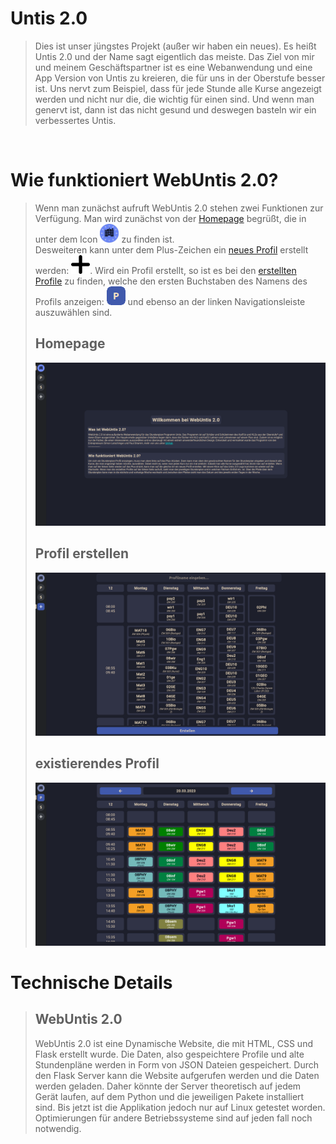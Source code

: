 # Untis 2.0

> Dies ist unser jüngstes Projekt (außer wir haben ein neues). Es heißt Untis 2.0 und der Name sagt eigentlich das meiste. Das Ziel von mir und meinem Geschäftspartner ist es eine Webanwendung und eine App Version von Untis zu kreieren, die für uns in der Oberstufe besser ist. Uns nervt zum Beispiel, dass für jede Stunde alle Kurse angezeigt werden und nicht nur die, die wichtig für einen sind. Und wenn man genervt ist, dann ist das nicht gesund und deswegen basteln wir ein verbessertes Untis.
<br>

# Wie funktioniert WebUntis 2.0?
> Wenn man zunächst aufruft WebUntis 2.0 stehen zwei Funktionen zur Verfügung. Man wird zunächst von der [Homepage](#homepage) begrüßt, die in unter dem Icon  <img src="assets/logo.png" alt="🕒" width="30" /> zu finden ist.
> <br>
> Desweiteren kann unter dem Plus-Zeichen ein [neues Profil](#profil-erstellen) erstellt werden: <img src="assets/plus-sign.png" alt="➕" width="30" />.
> Wird ein Profil erstellt, so ist es bei den [erstellten Profile](#existierendes-profil) zu finden, welche den ersten Buchstaben des Namens des Profils anzeigen: <img src="assets/profile-display-icon.png" alt="👤" width="30" /> und ebenso an der linken Navigationsleiste auszuwählen sind.
> ## Homepage
> ![Homepage](assets/homepage.png)
> ## Profil erstellen
> ![Profil erstellen](assets/create-profile.png)
> ## existierendes Profil
> ![existierendes Profil](assets/existing-profile.png)

# Technische Details
> ## WebUntis 2.0
> WebUntis 2.0 ist eine Dynamische Website, die mit HTML, CSS und Flask erstellt wurde. Die Daten, also gespeichtere Profile und alte Stundenpläne werden in Form von JSON Dateien gespeichert. Durch den Flask Server kann die Website aufgerufen werden und die Daten werden geladen. Daher könnte der Server theoretisch auf jedem Gerät laufen, auf dem Python und die jeweiligen Pakete installiert sind. Bis jetzt ist die Applikation jedoch nur auf Linux getestet worden. Optimierungen für andere Betriebssysteme sind auf jeden fall noch notwendig.